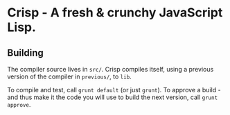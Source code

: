 # Crisp - A fresh & crunchy JavaScript Lisp.

## Building

The compiler source lives in `src/`. Crisp compiles itself, using a
previous version of the compiler in `previous/`, to `lib`.

To compile and test, call `grunt default` (or just `grunt`). To
approve a build - and thus make it the code you will use to build the
next version, call `grunt approve`.
